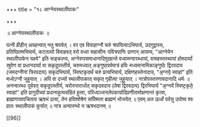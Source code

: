 +++
title = "१८ आग्नेयस्थालीपाकः"

+++


॥ आग्नेयस्थालीपाकः ॥

पत्नी व्रीहीन् अवहन्यात् नतु श्रपयेत् । वर एव विवाहाग्नौ चरुं श्रपयित्वाऽभिघार्य, उदगुद्वास्य, प्रतिष्ठितमभिघार्य, कटतल्पो विवाहवत् वरो वध्वा सहासीनः पवित्रपाणिः प्राणान् आयम्य, “आग्नेयेन स्थालीपाकेन यक्ष्ये” इति सङ्कल्प्य, अग्नेरुपसमाधानादिमुखान्ते वध्वामन्वारब्धायां, वामहस्तस्थायां होमदर्व्यां स्रुवेण वा प्रधानदर्व्या वा सकृदुपस्तीर्य, चरुमध्यात् अङ्गुष्ठपर्वमात्रं हविः मध्यमानामिकाङ्गुष्ठेः द्विरवदाय (जमदग्नीनां त्रिरवदाय) सकृदभिघार्य, स्विष्टकृदर्थं चरुं प्रत्यभिघार्य, दक्षिणहस्तेनादाय, "अ॒ग्नये॒ स्वाहा॑” इति मध्येऽग्नौ जुहुयात् । अपि वा दर्ज्या स्थालीपाकात् सकृत् गृहीत्वा जुहुयात् । नात्रोपस्तरणावदानादि धर्मः ॥ अनन्वारब्धः पूर्ववत् सकृदुपस्तीर्य, चरोरुत्तरार्धात् सकृदवदाय (तेषां द्विरवदाय) द्विरभिघार्य "अ॒ग्नये॑ स्विष्ट॒कृते॒ स्वाहा॑’’ इति प्रागुदीच्यां प्रधानाहुत्यसंहितं हुत्वा, परिध्यञ्जनलेपकार्यादिप्रणीतामोक्षणान्तं कृत्वा, ब्राह्मणायापचिताय ऋषभं दत्वा, तेन हविश्शेषेण सर्पिष्मता ब्राह्मणं भोजयेत् ॥ एवम् अत ऊर्ध्वं पर्वसु उपोष्य श्वः प्रातः स्थालीपाकं कुर्यात् ॥ नात्र अन्वारम्भो न ऋषभदानम् ॥ 

[[96]]
